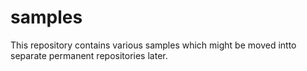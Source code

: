 samples
=======

This repository contains various samples which might be moved intto separate permanent repositories later.



